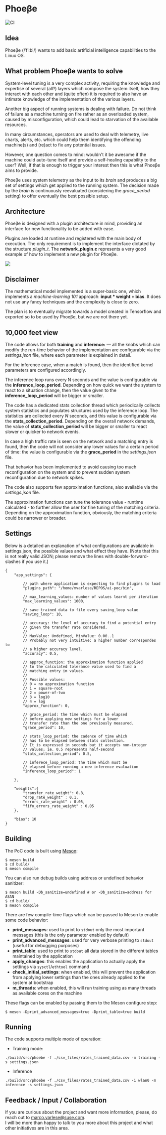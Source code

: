 # Phoeβe

![CI](https://github.com/SUSE/phoebe/workflows/CI/badge.svg)


## Idea

Phoeβe (/ˈfiːbi/) wants to add basic artificial intelligence capabilities to the Linux OS.


## What problem Phoeβe wants to solve

System-level tuning is a very complex activity, requiring the knowledge and expertise of several (all?) layers which compose
the system itself, how they interact with each other and (quite often) it is required to also have an intimate knowledge of
the implementation of the various layers.

Another big aspect of running systems is dealing with failure. Do not think of failure as a machine turning on fire rather as 
an overloaded system, caused by misconfiguration, which could lead to starvation of the available resources.

In many circumstances, operators are used to deal with telemetry, live charts, alerts, etc. which could help them identifying 
the offending machine(s) and (re)act to fix any potential issues.

However, one question comes to mind: wouldn't it be awesome if the machine could auto-tune itself and provide a self-healing 
capability to the user? Well, if that is enough to trigger your interest then this is what Phoeβe aims to provide.

Phoeβe uses system telemetry as the input to its <i>brain</i> and produces a big set of settings which get applied to the 
running system. The decision made by the <i>brain</i> is continuously reevaluated (considering the <i>grace_period</i> setting) 
to offer eventually the best possible setup.


## Architecture

Phoeβe is designed with a plugin architecture in mind, providing an interface for new functionality to be added with ease.

Plugins are loaded at runtime and registered with the main body of execution. The only requirement is to implement the interface dictated by the structure *plugin_t*. The **network_plugin.c** represents a very good example of how to implement a new plugin for Phoeβe.

<img src="https://github.com/SUSE/phoebe/blob/main/imgs/phoebe.png">


## Disclaimer

The mathematical model implemented is a super-basic one, which implements a *machine-learning 101* approach:
**input * weight + bias**. It does not use any fancy techniques and the complexity is close to zero.

The plan is to eventually migrate towards a model created in Tensorflow and exported so to be used by Phoeβe, but
we are not there yet.


## 10,000 feet view

The code allows for both **training** and **inference:** — all the knobs which can
modify the run-time behavior of the implementation are configurable via the *settings.json* file,
where each parameter is explained in detail.


For the inference case, when a match is found, then the identified kernel parameters are configured accordingly.

The inference loop runs every N seconds and the value is configurable via the **inference_loop_period**.
Depending on how quick we want the system to react to a situation change, then the value given to the
**inference_loop_period** will be bigger or smaller.

The code has a dedicated stats collection thread which periodically collects system statistics and populates structures
used by the inference loop. The statistics are collected every _N_ seconds, and this value is configurable via the
**stats_collection_period**. Depending on the overall network demands, the value of
**stats_collection_period** will be bigger or smaller to react slower or quicker to network events.


In case a high traffic rate is seen on the network and a matching entry is found, then the code will not consider
any lower values for a certain period of time: the value is configurable via the **grace_period** in
the *settings.json* file.

That behavior has been implemented to avoid causing too much reconfiguration on the system and to prevent
sudden system reconfiguration due to network spikes.

The code also supports few approximation functions, also available via the *settings.json* file.

The approximation functions can tune the tolerance value - runtime calculated - to further allow the user for fine
tuning of the matching criteria. Depending on the approximation function, obviously, the matching criteria could be
narrower or broader.


## Settings

Below is a detailed an explanation of what configurations are available in settings.json, the possible values and what effect they have. (Note that this is not really valid JSON; please remove the lines with double-forward-slashes if you use it.)

```jsonc
{
    "app_settings": {

        // path where application is expecting to find plugins to load
        "plugins_path": "/home/mvarlese/REPOS/ai-poc/bin",

        // max_learning_values: number of values learnt per iteration
        "max_learning_values": 1000,

        // save trained data to file every saving_loop value
        "saving_loop": 10,

        // accuracy: the level of accuracy to find a potential entry
        // given the transfer rate considered.
        //
        // MaxValue: Undefined, MinValue: 0.00..1
        // Probably not very intuitive: a higher number correspondes to
        // a higher accuracy level.
        "accuracy": 0.5,

        // approx_function: the approximation function applied
        // to the calculated tolerance value used to find a
        // matching entry in values.
        //
        // Possible values:
        // 0 = no approximation function
        // 1 = square-root
        // 2 = power-of-two
        // 3 = log10
        // 4 = log
        "approx_function": 0,

        // grace_period: the time which must be elapsed
        // before applying new settings for a lower
        // transfer rate than the one previously measured.
        "grace_period": 10,

        // stats_loop_period: the cadence of time which
        // has to be elapsed between stats collection.
        // It is expressed in seconds but it accepts non-integer
        // values; ie. 0.5 represents half-second
        "stats_collection_period": 0.5,

        // inferece_loop_period: the time which must be
        // elapsed before running a new inference evaluation
        "inference_loop_period": 1

    },

    "weights":{
        "transfer_rate_weight": 0.8,
        "drop_rate_weight" : 0.1,
        "errors_rate_weight" : 0.05,
        "fifo_errors_rate_weight" : 0.05
    },

    "bias": 10
}
```

## Building

The PoC code is built using [Meson](https://mesonbuild.com/):

```ShellSession
$ meson build
$ cd build/
$ meson compile
```

You can also run debug builds using address or undefined behavior sanitizer:

```ShellSession
$ meson build -Db_sanitize=undefined # or -Db_sanitize=address for ASAN
$ cd build/
$ meson compile
```

There are few compile-time flags which can be passed to Meson to enable some code behavior:

* **print_messages**: used to print to `stdout` only the most important messages (this is the only parameter enabled by default)
* **print_advanced_messages**: used for very verbose printing to `stdout` (useful for debugging purposes)
* **print_table**: used to print to `stdout` all data stored in the different tables maintained by the application
* **apply_changes**: this enables the application to actually apply the settings via `sysctl`/`ethtool` command
* **check_initial_settings**: when enabled, this will prevent the application from applying lower settings than the ones already applied to the system at bootstrap
* **m_threads**: when enabled, this will run training using as many threads as available cores on the machine

These flags can be enabled by passing them to the Meson configure step:

```ShellSession
$ meson -Dprint_advanced_messages=true -Dprint_table=true build
```


## Running
The code supports multiple mode of operation:

* Training mode:
```ShellSession
./build/src/phoebe -f ./csv_files/rates_trained_data.csv -m training -s settings.json
```

* Inference
```ShellSession
./build/src/phoebe -f ./csv_files/rates_trained_data.csv -i wlan0 -m inference -s settings.json
```


## Feedback / Input / Collaboration
<p>
If you are curious about the project and want more information, please, do reach out to <a href="mailto:marco.varlese@suse.com">marco.varlese@suse.com</a>.<br>
I will be more than happy to talk to you more about this project and what other initiatives are in this area.
</p>
